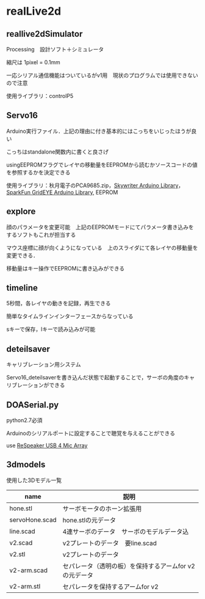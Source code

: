 # realLive2d
## reallive2dSimulator
Processing　設計ソフト＋シミュレータ

縮尺は 1pixel = 0.1mm

一応シリアル通信機能はついているがv1用　現状のプログラムでは使用できないので注意

使用ライブラリ：controlP5

## Servo16
Arduino実行ファイル．上記の理由に付き基本的にはこっちをいじったほうが良い

こっちはstandalone関数内に書くと良さげ

usingEEPROMフラグでレイヤの移動量をEEPROMから読むかソースコードの値を参照するかを決定できる

使用ライブラリ：秋月電子のPCA9685.zip，[Skywriter Arduino Library](https://github.com/pimoroni/skywriter-hat/tree/master/arduino)，[SparkFun GridEYE Arduino Library](https://github.com/sparkfun/SparkFun_GridEYE_Arduino_Library), EEPROM

## explore
顔のパラメータを変更可能　上記のEEPROMモードにてパラメータ書き込みをするソフトもこれが担当する

マウス座標に顔が向くようになっている　上のスライダにて各レイヤの移動量を変更できる．

移動量はキー操作でEEPROMに書き込みができる

## timeline
5秒間，各レイヤの動きを記録，再生できる

簡単なタイムラインインターフェースからなっている

sキーで保存，lキーで読み込みが可能

## deteilsaver
キャリブレーション用システム

Servo16_deteilsaverを書き込んだ状態で起動することで，サーボの角度のキャリブレーションができる

## DOASerial.py
python2.7必須

Arduinoのシリアルポートに設定することで聴覚を与えることができる

use [ReSpeaker USB 4 Mic Array](https://github.com/respeaker/usb_4_mic_array/)

## 3dmodels
使用した3Dモデル一覧

| name | 説明 |
----|----
| hone.stl | サーボモータのホーン拡張用 |
| servoHone.scad | hone.stlの元データ |
| line.scad | 4連サーボのデータ　サーボのモデルデータ込 |
| v2.scad | v2プレートのデータ　要line.scad |
| v2.stl | v2プレートのデータ |
| v2-arm.scad | セパレータ（透明の板）を保持するアームfor v2 の元データ|
| v2-arm.stl | セパレータを保持するアームfor v2|
